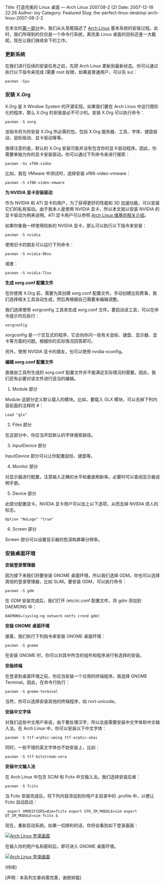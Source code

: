 Title: 打造完美的 Linux 桌面 — Arch Linux 2007.08-2 (2)
Date: 2007-12-18 22:26
Author: toy
Category: Featured
Slug: the-perfect-linux-desktop-arch-linux-2007-08-2-2

在本文的[第一部分](http://linuxtoy.org/archives/the-perfect-linux-desktop-arch-linux-2007-08-2-1.html)中，我们从头至尾描述了
[Arch Linux](http://archlinux.org/)
基本系统的安装过程。此时，我们所得到的仅仅是一个命令行系统，离完美 Linux
桌面的目标还差一大截呢。现在让我们继续余下的工作。

### 更新系统

在我们进行后续的安装任务之前，先把 Arch Linux
更新到最新状态。你可以通过执行以下指令来完成 (需要 root
权限，如果是普通用户，可以先 su)：

`pacman -Syu`

### 安装 X.Org

X.Org 是 X Window System 的开源实现。如果我们要在 Arch Linux
中运行图形化的程序，那么 X.Org 的安装是必不可少的。安装 X.Org
可以执行命令：

`pacman -S xorg`

该指令将为你安装 X.Org 所必需的包，包括 X.Org
服务器、工具、字体、键盘驱动、鼠标驱动、显卡驱动等等。

值得注意的是，默认的 X.Org
安装可能并没有包含你的显卡驱动程序。因此，你需要单独为你的显卡安装驱动。你可以通过下列命令来进行搜索：

`pacman -Ss xf86-video`

比如，我在 VMware 中测试时，选择安装 xf86-video-vmware：

`pacman -S xf86-video-vmware`

**为 NVIDIA 显卡安装驱动**

作为 NVIDIA 和 ATI 显卡的用户，为了获得更好的性能和 3D
加速功能，可以安装它们的私有驱动。由于我本人是使用 NVIDIA
显卡，所以本文就以安装 NVIDIA 的显卡驱动为例来说明。ATI 显卡用户可以参照
[Arch Linux 维基的相关介绍](http://wiki.archlinux.org/index.php/ATI)。

如果你象我一样使用较新的 NVIDIA 显卡，那么可以执行以下指令来安装：

`pacman -S nvidia`

使用旧卡的朋友可以运行下列命令：

`pacman -S nvidia-96xx`

或者：

`pacman -S nvidia-71xx`

**生成 xorg.conf 配置文件**

在你使用 X.Org 前，需要为其创建 xorg.conf
配置文件。手动创建比较费事，我们选择相关工具自动生成，然后再根据自己需要来编辑调整。

我们选择使用 xorgconfig 工具来生成 xorg.conf
文件。要启动该工具，可以在命令提示符后执行：

`xorgconfig`

xorgconfig
是一个交互式的程序，它会向你问一些有关鼠标、键盘、显示器、显卡等方面的问题。根据你的实际情况回答即可。

另外，使用 NVIDIA 显卡的朋友，也可以使用 nvidia-xconfig。

**编辑 xorg.conf 配置文件**

直接由工具所生成的 xorg.conf
配置文件并不能满足实际情况的需要。因此，我们还有必要对该文件进行适当的编辑。

1. Module 部分

Module 这部分定义默认载入的模块。比如，要载入 GLX
模块，可以去掉下列内容前面的注释符 #：

`Load "glx"`

2. Files 部分

在这部分中，你应当开启默认的字体搜索路径。

3. InputDevice 部分

InputDevice 部分可以让你配置鼠标、键盘等。

4. Monitor 部分

对显示器进行配置，注意输入正确的水平和垂直刷新率。必要时可以查阅显示器说明手册。

5. Device 部分

此部分配置显卡。NVIDIA 显卡用户可以加上以下选项，从而去掉 NVIDIA
烦人的标志。

`Option "NoLogo" "true"`

6. Screen 部分

Screen 部分可以设置显示器的色深和屏幕分辨率。

### 安装桌面环境

**安装登录管理器**

因为接下来我们将要安装 GNOME 桌面环境，所以我们选择
GDM。你也可以选择其他的登录管理器，比如 SLiM。要安装 GDM，可以执行命令：

`pacman -S gdm`

在 GDM 安装完成后，我们打开 /etc/rc.conf 配置文件，将 gdm 添加到 DAEMONS
中：

`DAEMONS=(syslog-ng network netfs crond gdm)`

**安装 GNOME 桌面环境**

接着，我们执行下列指令来安装 GNOME 桌面环境：

`pacman -S gnome`

在安装 GNOME 时，你可以对其中所含的组件和程序进行有选择的安装。

**安装终端**

在登录到桌面环境之前，你应当安装一个合用的终端程序。我选择 GNOME
Terminal。因此，在命令行执行：

`pacman -S gnome-terminal`

当然，你可以选择安装其他的终端程序，如 rxvt-unicode。

**安装中文字体**

对我们这些中文用户来说，由于要处理汉字，所以总是需要安装中文字体和中文输入法。在
Arch Linux 中，你可以安装以下中文字体：

`pacman -S ttf-arphic-uming ttf-arphic-ukai`

同时，一些不错的英文字体也不妨安装上，比如：

`pacman -S ttf-bitstream-vera`

**安装中文输入法**

在 Arch Linux 中包含 SCIM 和 Fcitx 中文输入法。我们选择安装后者：

`pacman -S fcitx`

当 Fcitx 安装完成后，将下列内容添加到你用户主目录中的 .profile
中，以便让 Fcitx 自动启动：  

` export XMODIFIERS=@im=fcitx export GTK_IM_MODULE=xim export QT_IM_MODULE=xim fcitx &`

现在，重新启动系统。如果一切顺利的话，你将会看到如下登录画面：

[![Arch Linux
登录画面](http://i.linuxtoy.org/i/archlinux/archlinux92-thumb.png)](http://i.linuxtoy.org/i/archlinux/archlinux92.png)

在输入你的用户名和密码后，即可进入 GNOME 桌面环境。

[![Arch Linux
登录画面](http://i.linuxtoy.org/i/archlinux/archlinux93-thumb.png)](http://i.linuxtoy.org/i/archlinux/archlinux93.png)

(待续)

[声明：本系列文章尚需完善，谢绝转载]
